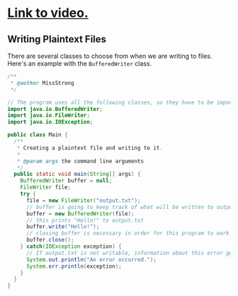 # [Link to video.](TODO)

## Writing Plaintext Files

There are several classes to choose from when we are writing to files. Here's an example with the `BufferedWriter` class.

```java
/**
 * @author MissStrong
 */

// The program uses all the following classes, so they have to be imported
import java.io.BufferedWriter;
import java.io.FileWriter;
import java.io.IOException;

public class Main {
  /**
   * Creating a plaintext file and writing to it.
   *
   * @param args the command line arguments
   */
  public static void main(String[] args) {
    BufferedWriter buffer = null;
    FileWriter file;
    try {
      file = new FileWriter("output.txt");
      // buffer is going to keep track of what will be written to output.txt
      buffer = new BufferedWriter(file);
      // this prints "Hello!" to output.txt
      buffer.write("Hello!");
      // closing buffer is necessary in order for this program to work
      buffer.close();
    } catch(IOException exception) {
      // If output.txt is not writable, information about this error gets printed to the console
      System.out.println("An error occurred.");
      System.err.println(exception);
    } 
  } 
} 
```
